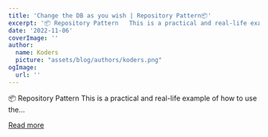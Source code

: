 ```yaml
---
title: 'Change the DB as you wish | Repository Pattern📦'
excerpt: '📦 Repository Pattern   This is a practical and real-life example of how to use the...'
date: '2022-11-06'
coverImage: ''
author:
  name: Koders
  picture: "assets/blog/authors/koders.png"
ogImage:
  url: ''
---
```


📦 Repository Pattern   This is a practical and real-life example of how to use the...

[Read more](https://dev.to/ivanzm123/change-the-db-as-you-wish-repository-pattern-2h2h)
